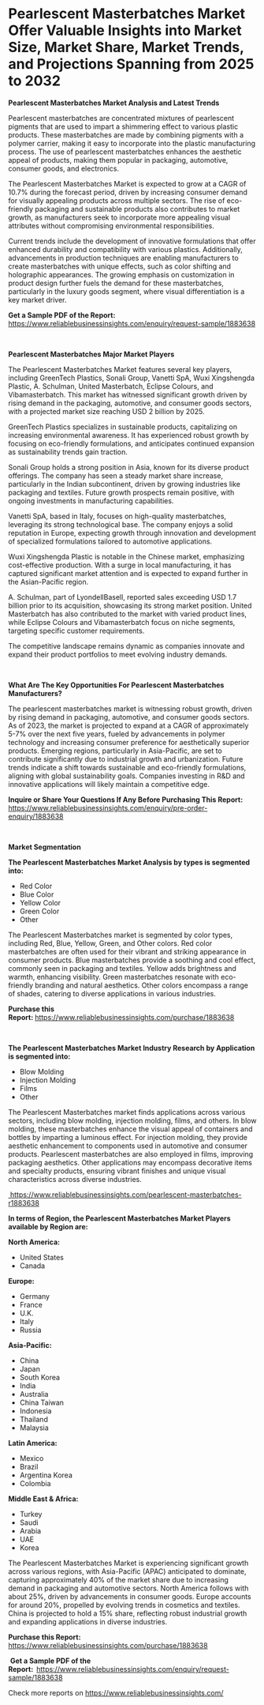 <p><h1>Pearlescent Masterbatches Market Offer Valuable Insights into Market Size, Market Share, Market Trends, and Projections Spanning from 2025 to 2032</h1></p><p><strong>Pearlescent Masterbatches Market Analysis and Latest Trends</strong></p>
<p><p>Pearlescent masterbatches are concentrated mixtures of pearlescent pigments that are used to impart a shimmering effect to various plastic products. These masterbatches are made by combining pigments with a polymer carrier, making it easy to incorporate into the plastic manufacturing process. The use of pearlescent masterbatches enhances the aesthetic appeal of products, making them popular in packaging, automotive, consumer goods, and electronics.</p><p>The Pearlescent Masterbatches Market is expected to grow at a CAGR of 10.7% during the forecast period, driven by increasing consumer demand for visually appealing products across multiple sectors. The rise of eco-friendly packaging and sustainable products also contributes to market growth, as manufacturers seek to incorporate more appealing visual attributes without compromising environmental responsibilities. </p><p>Current trends include the development of innovative formulations that offer enhanced durability and compatibility with various plastics. Additionally, advancements in production techniques are enabling manufacturers to create masterbatches with unique effects, such as color shifting and holographic appearances. The growing emphasis on customization in product design further fuels the demand for these masterbatches, particularly in the luxury goods segment, where visual differentiation is a key market driver.</p></p>
<p><strong>Get a Sample PDF of the Report:&nbsp;</strong> <a href="https://www.reliablebusinessinsights.com/enquiry/request-sample/1883638?utm_campaign=3076&utm_medium=2&utm_source=Github&utm_content=ia&utm_term=03042025&utm_id=pearlescent-masterbatches">https://www.reliablebusinessinsights.com/enquiry/request-sample/1883638</a></p>
<p>&nbsp;</p>
<p><strong>Pearlescent Masterbatches Major Market Players</strong></p>
<p><p>The Pearlescent Masterbatches Market features several key players, including GreenTech Plastics, Sonali Group, Vanetti SpA, Wuxi Xingshengda Plastic, A. Schulman, United Masterbatch, Eclipse Colours, and Vibamasterbatch. This market has witnessed significant growth driven by rising demand in the packaging, automotive, and consumer goods sectors, with a projected market size reaching USD 2 billion by 2025.</p><p>GreenTech Plastics specializes in sustainable products, capitalizing on increasing environmental awareness. It has experienced robust growth by focusing on eco-friendly formulations, and anticipates continued expansion as sustainability trends gain traction.</p><p>Sonali Group holds a strong position in Asia, known for its diverse product offerings. The company has seen a steady market share increase, particularly in the Indian subcontinent, driven by growing industries like packaging and textiles. Future growth prospects remain positive, with ongoing investments in manufacturing capabilities.</p><p>Vanetti SpA, based in Italy, focuses on high-quality masterbatches, leveraging its strong technological base. The company enjoys a solid reputation in Europe, expecting growth through innovation and development of specialized formulations tailored to automotive applications.</p><p>Wuxi Xingshengda Plastic is notable in the Chinese market, emphasizing cost-effective production. With a surge in local manufacturing, it has captured significant market attention and is expected to expand further in the Asian-Pacific region.</p><p>A. Schulman, part of LyondellBasell, reported sales exceeding USD 1.7 billion prior to its acquisition, showcasing its strong market position. United Masterbatch has also contributed to the market with varied product lines, while Eclipse Colours and Vibamasterbatch focus on niche segments, targeting specific customer requirements.</p><p>The competitive landscape remains dynamic as companies innovate and expand their product portfolios to meet evolving industry demands.</p></p>
<p>&nbsp;</p>
<p><strong>What Are The Key Opportunities For Pearlescent Masterbatches Manufacturers?</strong></p>
<p><p>The pearlescent masterbatches market is witnessing robust growth, driven by rising demand in packaging, automotive, and consumer goods sectors. As of 2023, the market is projected to expand at a CAGR of approximately 5-7% over the next five years, fueled by advancements in polymer technology and increasing consumer preference for aesthetically superior products. Emerging regions, particularly in Asia-Pacific, are set to contribute significantly due to industrial growth and urbanization. Future trends indicate a shift towards sustainable and eco-friendly formulations, aligning with global sustainability goals. Companies investing in R&D and innovative applications will likely maintain a competitive edge.</p></p>
<p><strong>Inquire or Share Your Questions If Any Before Purchasing This Report:</strong> <a href="https://www.reliablebusinessinsights.com/enquiry/pre-order-enquiry/1883638?utm_campaign=3076&utm_medium=2&utm_source=Github&utm_content=ia&utm_term=03042025&utm_id=pearlescent-masterbatches">https://www.reliablebusinessinsights.com/enquiry/pre-order-enquiry/1883638</a></p>
<p>&nbsp;</p>
<p><strong>Market Segmentation</strong></p>
<p><strong>The Pearlescent Masterbatches Market Analysis by types is segmented into:</strong></p>
<p><ul><li>Red Color</li><li>Blue Color</li><li>Yellow Color</li><li>Green Color</li><li>Other</li></ul></p>
<p><p>The Pearlescent Masterbatches market is segmented by color types, including Red, Blue, Yellow, Green, and Other colors. Red color masterbatches are often used for their vibrant and striking appearance in consumer products. Blue masterbatches provide a soothing and cool effect, commonly seen in packaging and textiles. Yellow adds brightness and warmth, enhancing visibility. Green masterbatches resonate with eco-friendly branding and natural aesthetics. Other colors encompass a range of shades, catering to diverse applications in various industries.</p></p>
<p><strong>Purchase this Report:&nbsp;</strong><a href="https://www.reliablebusinessinsights.com/purchase/1883638?utm_campaign=3076&utm_medium=2&utm_source=Github&utm_content=ia&utm_term=03042025&utm_id=pearlescent-masterbatches">https://www.reliablebusinessinsights.com/purchase/1883638</a></p>
<p>&nbsp;</p>
<p><strong>The Pearlescent Masterbatches Market Industry Research by Application is segmented into:</strong></p>
<p><ul><li>Blow Molding</li><li>Injection Molding</li><li>Films</li><li>Other</li></ul></p>
<p><p>The Pearlescent Masterbatches market finds applications across various sectors, including blow molding, injection molding, films, and others. In blow molding, these masterbatches enhance the visual appeal of containers and bottles by imparting a luminous effect. For injection molding, they provide aesthetic enhancement to components used in automotive and consumer products. Pearlescent masterbatches are also employed in films, improving packaging aesthetics. Other applications may encompass decorative items and specialty products, ensuring vibrant finishes and unique visual characteristics across diverse industries.</p></p>
<p><a href="https://www.reliablebusinessinsights.com/pearlescent-masterbatches-r1883638?utm_campaign=3076&utm_medium=2&utm_source=Github&utm_content=ia&utm_term=03042025&utm_id=pearlescent-masterbatches">&nbsp;https://www.reliablebusinessinsights.com/pearlescent-masterbatches-r1883638</a></p>
<p><strong>In terms of Region, the Pearlescent Masterbatches Market Players available by Region are:</strong></p>
<p>
    <p> <strong> North America: </strong>
        <ul>
            <li>United States</li>
            <li>Canada</li>
        </ul>
        </p> 
    <p> <strong> Europe: </strong>
        <ul>
            <li>Germany</li>
            <li>France</li>
            <li>U.K.</li>
            <li>Italy</li>
            <li>Russia</li>
        </ul>
        </p> 
    <p> <strong> Asia-Pacific: </strong>
        <ul>
            <li>China</li>
            <li>Japan</li>
            <li>South Korea</li>
            <li>India</li>
            <li>Australia</li>
            <li>China Taiwan</li>
            <li>Indonesia</li>
            <li>Thailand</li>
            <li>Malaysia</li>
        </ul>
        </p> 
    <p> <strong> Latin America: </strong>
        <ul>
            <li>Mexico</li>
            <li>Brazil</li>
            <li>Argentina Korea</li>
            <li>Colombia</li>
        </ul>
        </p> 
    <p> <strong> Middle East & Africa: </strong>
        <ul>
            <li>Turkey</li>
            <li>Saudi</li>
            <li>Arabia</li>
            <li>UAE</li>
            <li>Korea</li>
        </ul>
    </p>
    </p>
<p><p>The Pearlescent Masterbatches Market is experiencing significant growth across various regions, with Asia-Pacific (APAC) anticipated to dominate, capturing approximately 40% of the market share due to increasing demand in packaging and automotive sectors. North America follows with about 25%, driven by advancements in consumer goods. Europe accounts for around 20%, propelled by evolving trends in cosmetics and textiles. China is projected to hold a 15% share, reflecting robust industrial growth and expanding applications in diverse industries. </p></p>
<p><strong>Purchase this Report: </strong><a href="https://www.reliablebusinessinsights.com/purchase/1883638?utm_campaign=3076&utm_medium=2&utm_source=Github&utm_content=ia&utm_term=03042025&utm_id=pearlescent-masterbatches">https://www.reliablebusinessinsights.com/purchase/1883638</a></p>
<p>&nbsp;<strong>Get a Sample PDF of the Report:&nbsp;&nbsp;</strong><a href="https://www.reliablebusinessinsights.com/enquiry/request-sample/1883638?utm_campaign=3076&utm_medium=2&utm_source=Github&utm_content=ia&utm_term=03042025&utm_id=pearlescent-masterbatches">https://www.reliablebusinessinsights.com/enquiry/request-sample/1883638</a></p>
<p><strong></strong></p>
<p>Check more reports on <a href="https://www.reliablebusinessinsights.com/?utm_campaign=3076&utm_medium=2&utm_source=Github&utm_content=ia&utm_term=03042025&utm_id=pearlescent-masterbatches">https://www.reliablebusinessinsights.com/</a></p>